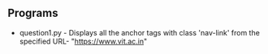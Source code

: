 ## Programs
- question1.py - Displays all the anchor tags with class 'nav-link' from the specified URL- "https://www.vit.ac.in"
